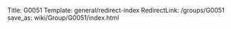 Title: G0051
Template: general/redirect-index
RedirectLink: /groups/G0051
save_as: wiki/Group/G0051/index.html